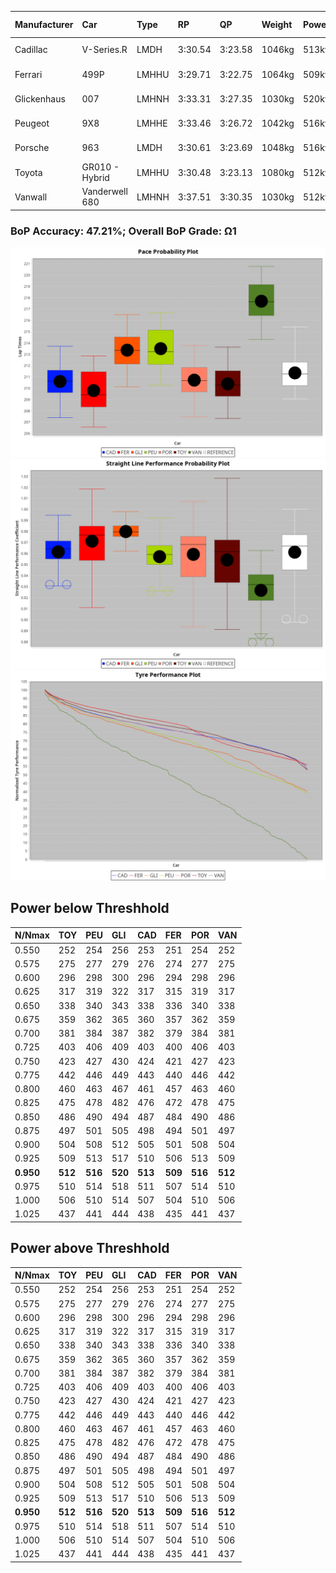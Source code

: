 |Manufacturer|Car|Type|RP|QP|Weight|Power¹|Threshhold|PINC|Power²|E/Stint|AVG Vmax|FDS|RDLC|L/Stint|BOP-Grade|ModelAccuracy|ModelPoints|Match%|
|:-|:-|:-|:-|:-|:-|:-|:-|:-|:-|:-|:-|:-|:-|:-|:-|:-|:-|:-|
|Cadillac|V-Series.R|LMDH|3:30.54|3:23.58|1046kg|513kw|0.0kph|0%|513kw|887MJ|321.01kph-346.14kph|-|1.02|12|-E1|98.38%|1765|58.43%|
|Ferrari|499P|LMHHU|3:29.71|3:22.75|1064kg|509kw|0.0kph|0%|509kw|891MJ|324.66kph-347.80kph|190kph|1.03|12|-Ω1|92.24%|2247|38.68%|
|Glickenhaus|007|LMHNH|3:33.31|3:27.35|1030kg|520kw|0.0kph|0%|520kw|913MJ|332.21kph-344.50kph|-|0.96|12|+E1|96.18%|554|59.98%|
|Peugeot|9X8|LMHHE|3:33.46|3:26.72|1042kg|516kw|0.0kph|0%|516kw|908MJ|321.90kph-346.07kph|150kph|1.02|12|+C1|87.65%|1795|75.41%|
|Porsche|963|LMDH|3:30.61|3:23.69|1048kg|516kw|0.0kph|0%|516kw|899MJ|323.09kph-347.31kph|-|1.01|12|-D2|96.81%|5438|60.58%|
|Toyota|GR010 - Hybrid|LMHHU|3:30.48|3:23.13|1080kg|512kw|0.0kph|0%|512kw|906MJ|320.98kph-353.87kph|190kph|1.01|12|-D2|86.04%|1751|60.82%|
|Vanwall|Vanderwell 680|LMHNH|3:37.51|3:30.35|1030kg|512kw|0.0kph|0%|512kw|894MJ|315.85kph-339.17kph|-|1.01|12|+Ω2|91.42%|501|-23.41%|

### BoP Accuracy: 47.21%; Overall BoP Grade: Ω1
![](BOP/WECTEC/LEMANS/PREDEFINED/IMG/OFFICIAL.png)![](BOP/WECTEC/LEMANS/PREDEFINED/IMG/OFFICIAL_sp.png)![](BOP/WECTEC/LEMANS/PREDEFINED/IMG/OFFICIAL_tw.png)
## Power below Threshhold
|N/Nmax|TOY|PEU|GLI|CAD|FER|POR|VAN|
|:-|:-|:-|:-|:-|:-|:-|:-|
|0.550|252|254|256|253|251|254|252|
|0.575|275|277|279|276|274|277|275|
|0.600|296|298|300|296|294|298|296|
|0.625|317|319|322|317|315|319|317|
|0.650|338|340|343|338|336|340|338|
|0.675|359|362|365|360|357|362|359|
|0.700|381|384|387|382|379|384|381|
|0.725|403|406|409|403|400|406|403|
|0.750|423|427|430|424|421|427|423|
|0.775|442|446|449|443|440|446|442|
|0.800|460|463|467|461|457|463|460|
|0.825|475|478|482|476|472|478|475|
|0.850|486|490|494|487|484|490|486|
|0.875|497|501|505|498|494|501|497|
|0.900|504|508|512|505|501|508|504|
|0.925|509|513|517|510|506|513|509|
|**0.950**|**512**|**516**|**520**|**513**|**509**|**516**|**512**|
|0.975|510|514|518|511|507|514|510|
|1.000|506|510|514|507|504|510|506|
|1.025|437|441|444|438|435|441|437|

## Power above Threshhold
|N/Nmax|TOY|PEU|GLI|CAD|FER|POR|VAN|
|:-|:-|:-|:-|:-|:-|:-|:-|
|0.550|252|254|256|253|251|254|252|
|0.575|275|277|279|276|274|277|275|
|0.600|296|298|300|296|294|298|296|
|0.625|317|319|322|317|315|319|317|
|0.650|338|340|343|338|336|340|338|
|0.675|359|362|365|360|357|362|359|
|0.700|381|384|387|382|379|384|381|
|0.725|403|406|409|403|400|406|403|
|0.750|423|427|430|424|421|427|423|
|0.775|442|446|449|443|440|446|442|
|0.800|460|463|467|461|457|463|460|
|0.825|475|478|482|476|472|478|475|
|0.850|486|490|494|487|484|490|486|
|0.875|497|501|505|498|494|501|497|
|0.900|504|508|512|505|501|508|504|
|0.925|509|513|517|510|506|513|509|
|**0.950**|**512**|**516**|**520**|**513**|**509**|**516**|**512**|
|0.975|510|514|518|511|507|514|510|
|1.000|506|510|514|507|504|510|506|
|1.025|437|441|444|438|435|441|437|
